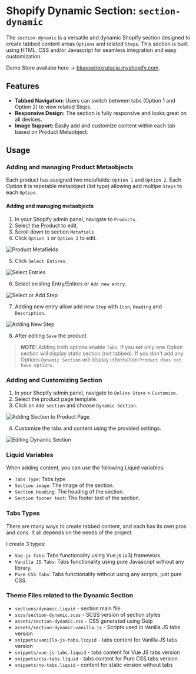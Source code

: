 # Shopify Dynamic Section: `section-dynamic`

The `section-dynamic` is a versatile and dynamic Shopify section designed to create tabbed content areas `Options` and related `Steps`. This section is built using HTML, CSS and/or Javascript for seamless integration and easy customization.

Demo Store availabe here -> [blueowlrekrutacja.myshopify.com](https://blueowlrekrutacja.myshopify.com/).

## Features

- **Tabbed Navigation:** Users can switch between tabs (Option 1 and Option 2) to view related Steps.
- **Responsive Design:** The section is fully responsive and looks great on all devices.
- **Image Support:** Easily add and customize content within each tab based on Product Metaobject.

## Usage

### Adding and managing Product Metaobjects

Each product has assigned two metafields: `Option 1` and `Option 2`.
Each Option it is repetable metaobject (list type) allowing add multipe `Steps` to each `Option`.

#### Adding and managing metaobjects

1. In your Shopify admin panel, navigate to `Products`.
2. Select the Product to edit.
3. Scroll down to section `Metafiels`
4. Click `Option 1` or `Option 2` to edit.

![Product Metafields](images/edit-options.png)

5. Click `Select Entires`.

![Select Entries](images/select-entries.png)

6. Select existing Entry/Entires or `Add new entry`.

![Select or Add Step](images/select-or-add-step.png)

7. Adding new entry allow add new `Step` with `Icon`, `Heading` and `Description`.

![Adding New Step](images/adding-new-step.png)

8. After editing `Save` the product

> **_NOTE:_**  Adding both options enable `Tabs`. If you set only one Option section will display static section (not tabbed). If you don't add any Options `Dynamic Section` will display information `Product does not have options.`


### Adding and Customizing Section

1. In your Shopify admin panel, navigate to `Online Store` > `Customize`.
2. Select the product page template.
3. Click on `Add section` and choose `Dynamic Section`.

![Adding Section to Product Page](images/adding-section.png)

4. Customize the tabs and content using the provided settings.

![Editing Dynamic Section](images/editing-section.png)

### Liquid Variables

When adding content, you can use the following Liquid variables:

- `Tabs Type`: Tabs type
- `Section image`: The image of the section.
- `Section Heading`: The heading of the section.
- `Section footer text`: The footer text of the section.


### Tabs Types

There are many ways to create tabbed content, and each has its own pros and cons. It all depends on the needs of the project. 

I create 3 types:

- `Vue.js Tabs`: Tabs functionality using Vue.js (v3) framework. 
- `Vanilla JS Tabs`: Tabs functionality using pure Javascript without any library.
- `Pure CSS Tabs`: Tabs functionality without using any scripts, just pure CSS.


### Theme Files related to the Dynamic Section

- `sections/dynamic.liquid` - section main file
- `scss/section-dynamic.scss` - SCSS version of section styles
- `assets/section-dynamic.css` - CSS generated using Gulp
- `assets/section-dynamic-vanilla.js` - Scripts used in Vanilla JS tabs version
- `snippets/vanilla-js-tabs.liquid` - tabs content for Vanilla JS tabs version
- `snippets/vue-js-tabs.liquid` - tabs content for Vue JS tabs version
- `snippets/css-tabs.liquid` - tabs content for Pure CSS tabs version
- `snippets/no-tabs.liquid` - content for static version without tabs

